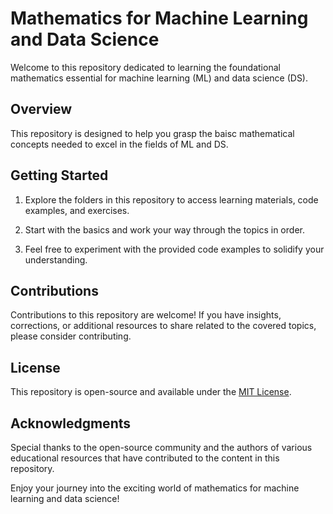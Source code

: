 # Mathematics for Machine Learning and Data Science

Welcome to this repository dedicated to learning the foundational mathematics essential for machine learning (ML) and data science (DS).

## Overview

This repository is designed to help you grasp the baisc mathematical concepts needed to excel in the fields of ML and DS.
## Getting Started

1. Explore the folders in this repository to access learning materials, code examples, and exercises.

2. Start with the basics and work your way through the topics in order.

3. Feel free to experiment with the provided code examples to solidify your understanding.

## Contributions

Contributions to this repository are welcome! If you have insights, corrections, or additional resources to share related to the covered topics, please consider contributing.

## License

This repository is open-source and available under the [MIT License](LICENSE).

## Acknowledgments

Special thanks to the open-source community and the authors of various educational resources that have contributed to the content in this repository.

Enjoy your journey into the exciting world of mathematics for machine learning and data science!
